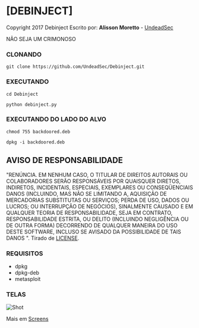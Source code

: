 # [DEBINJECT]

Copyright 2017 Debinject
Escrito por: **Alisson Moretto** - [UndeadSec](https://github.com/UndeadSec)

NÃO SEJA UM CRIMONOSO

### CLONANDO
```
git clone https://github.com/UndeadSec/Debinject.git
```

### EXECUTANDO
```
cd Debinject
```

```
python debinject.py
```

### EXECUTANDO DO LADO DO ALVO

```
chmod 755 backdoored.deb
```

```
dpkg -i backdoored.deb
```

## AVISO DE RESPONSABILIDADE

"RENÚNCIA. EM NENHUM CASO, O TITULAR DE DIREITOS AUTORAIS OU COLABORADORES SERÃO RESPONSÁVEIS
POR QUAISQUER DIRETOS, INDIRETOS, INCIDENTAIS, ESPECIAIS, EXEMPLARES OU CONSEQÜENCIAIS
DANOS (INCLUINDO, MAS NÃO SE LIMITANDO A, AQUISIÇÃO DE MERCADORIAS SUBSTITUTAS OU
SERVIÇOS; PERDA DE USO, DADOS OU LUCROS; OU INTERRUPÇÃO DE NEGÓCIOS), SINALMENTE
CAUSADO E EM QUALQUER TEORIA DE RESPONSABILIDADE, SEJA EM CONTRATO, RESPONSABILIDADE ESTRITA,
OU DELITO (INCLUINDO NEGLIGÊNCIA OU DE OUTRA FORMA) DECORRENDO DE QUALQUER MANEIRA DO USO
DESTE SOFTWARE, INCLUSO SE AVISADO DA POSSIBILIDADE DE TAIS DANOS ".
Tirado de [LICENSE](LICENSE).

### REQUISITOS

* dpkg
* dpkg-deb
* metasploit


### TELAS
![Shot](https://github.com/UndeadSec/Debinject/blob/master/Screens/sc.png)

Mais em [Screens](Screens)


